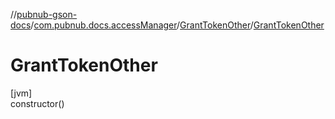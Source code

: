 //[pubnub-gson-docs](../../../index.md)/[com.pubnub.docs.accessManager](../index.md)/[GrantTokenOther](index.md)/[GrantTokenOther](-grant-token-other.md)

# GrantTokenOther

[jvm]\
constructor()
